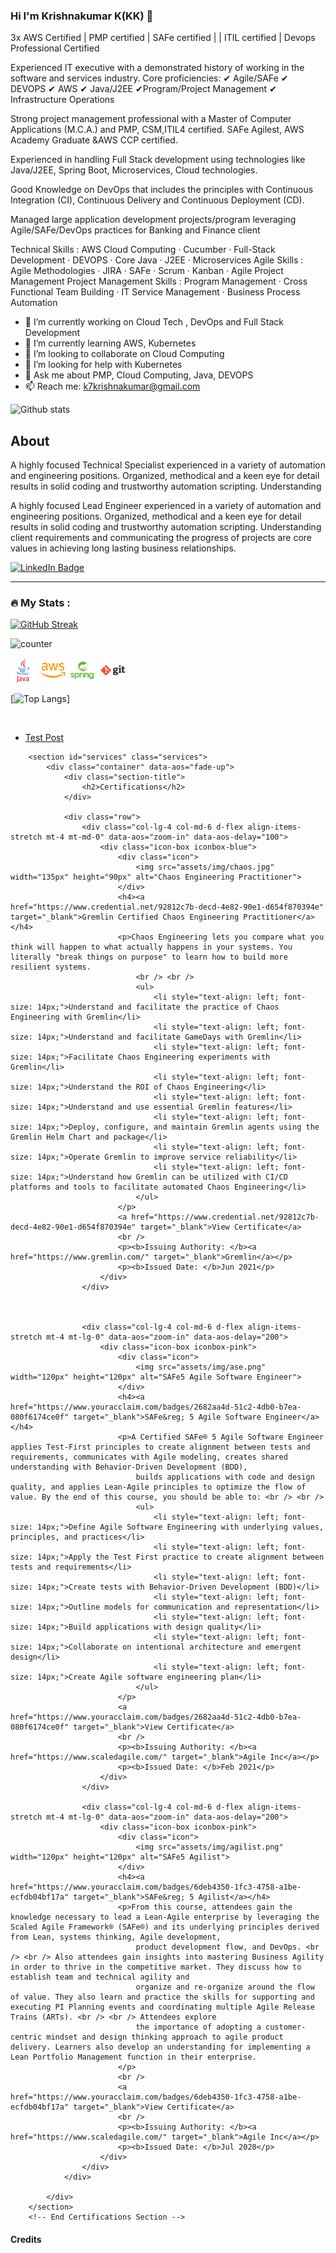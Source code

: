 ### Hi I'm Krishnakumar K(KK) 👋

3x AWS Certified | PMP certified | SAFe certified | | ITIL certified | Devops Professional Certified 

Experienced IT executive with a demonstrated history of working in the software and services industry. 
Core proficiencies: ✔ Agile/SAFe ✔ DEVOPS ✔ AWS ✔ Java/J2EE ✔Program/Project Management ✔ Infrastructure Operations 

Strong project management professional with a Master of Computer Applications (M.C.A.) and PMP, CSM,ITIL4 certified. SAFe Agilest, AWS Academy Graduate &AWS CCP certified.

Experienced in handling Full Stack development using technologies like Java/J2EE, Spring Boot, Microservices, Cloud technologies.

Good Knowledge on DevOps that includes the principles with Continuous Integration (CI), Continuous Delivery and Continuous Deployment (CD).

Managed large application development projects/program leveraging Agile/SAFe/DevOps practices for Banking and Finance client

Technical Skills          :    AWS Cloud Computing · Cucumber · Full-Stack Development · DEVOPS · Core Java ·  J2EE · Microservices
Agile  Skills             :    Agile Methodologies · JIRA  · SAFe · Scrum · Kanban  · Agile Project Management 
Project Management Skills :    Program Management  · Cross Functional Team Building ·  IT Service Management  ·  Business Process Automation


- 🔭 I’m currently working on  Cloud Tech , DevOps and Full Stack Development 
- 🌱 I’m currently learning AWS, Kubernetes
- 👯 I’m looking to collaborate on Cloud Computing
- 🤔 I’m looking for help with Kubernetes
- 💬 Ask me about PMP, Cloud Computing, Java, DEVOPS
- 📫 Reach me: k7krishnakumar@gmail.com
<!-- - 😄 Pronouns: ...
- ⚡ Fun fact: ...
-->

![Github stats](https://github-readme-stats.vercel.app/api?username=k7krishna)

<!--
![ReadMe Card](https://github-readme-stats.vercel.app/api/pin/?username=k7krishna&repo=YourRepositoryName)
--> 

 <div class="section-title">
                    <h2>About</h2>
                    <p>A highly focused Technical Specialist experienced in a variety of automation and engineering positions. Organized, methodical and a keen eye for detail results in solid coding and trustworthy automation scripting. Understanding
                    <p>A highly focused Lead Engineer experienced in a variety of automation and engineering positions. Organized, methodical and a keen eye for detail results in solid coding and trustworthy automation scripting. Understanding
                        client requirements and communicating the progress of projects are core values in achieving long lasting business relationships.</p>
                </div>
                
<div id="badges">
  <a href="https://www.linkedin.com/in/krishnakumar-k-pmp/">
    <img src="https://img.shields.io/badge/LinkedIn-blue?style=for-the-badge&logo=linkedin&logoColor=white" alt="LinkedIn Badge"/>
  </a>
  <!-- <a href="your-youtube-URL">
    <img src="https://img.shields.io/badge/YouTube-red?style=for-the-badge&logo=youtube&logoColor=white" alt="Youtube Badge"/>
  </a>
  <a href="your-twitter-URL">
    <img src="https://img.shields.io/badge/Twitter-blue?style=for-the-badge&logo=twitter&logoColor=white" alt="Twitter Badge"/>
  </a>  -->
</div>

---
### :fire: My Stats :
<!--https://github-readme-streak-stats.herokuapp.com/?user=k7krishna -->

[![GitHub Streak](http://github-readme-streak-stats.herokuapp.com?user=k7krishna&theme=dark&background=000000)](https://git.io/streak-stats)


![counter](https://enqjxs37ekfiikl.m.pipedream.net)

<!--
https://komarev.com/ghpvc/?username=k7krishna
<img src="https://komarev.com/ghpvc/?username=k7krishna&style=flat-square&color=blue" alt=""/>
-->

<div>
  <img src="https://github.com/devicons/devicon/blob/master/icons/java/java-original-wordmark.svg" title="Java" alt="Java" width="40" height="40"/>&nbsp;
  <img src="https://github.com/devicons/devicon/blob/master/icons/amazonwebservices/amazonwebservices-plain-wordmark.svg" title="AWS" alt="AWS" width="40" height="40"/>&nbsp;
  <img src="https://github.com/devicons/devicon/blob/master/icons/spring/spring-original-wordmark.svg" title="Spring" alt="Spring" width="40" height="40"/>&nbsp;
  <img src="https://github.com/devicons/devicon/blob/master/icons/git/git-original-wordmark.svg" title="Git" **alt="Git" width="40" height="40"/>
  
  <!--
  <img src="https://github.com/devicons/devicon/blob/master/icons/react/react-original-wordmark.svg" title="React" alt="React" width="40" height="40"/>&nbsp;
    <img src="https://github.com/devicons/devicon/blob/master/icons/materialui/materialui-original.svg" title="Material UI" alt="Material UI" width="40" height="40"/>&nbsp;
  <img src="https://github.com/devicons/devicon/blob/master/icons/flutter/flutter-original.svg" title="Flutter" alt="Flutter" width="40" height="40"/>&nbsp;
  <img src="https://github.com/devicons/devicon/blob/master/icons/redux/redux-original.svg" title="Redux" alt="Redux " width="40" height="40"/>&nbsp;
  <img src="https://github.com/devicons/devicon/blob/master/icons/css3/css3-plain-wordmark.svg"  title="CSS3" alt="CSS" width="40" height="40"/>&nbsp;
  <img src="https://github.com/devicons/devicon/blob/master/icons/html5/html5-original.svg" title="HTML5" alt="HTML" width="40" height="40"/>&nbsp;
  <img src="https://github.com/devicons/devicon/blob/master/icons/javascript/javascript-original.svg" title="JavaScript" alt="JavaScript" width="40" height="40"/>&nbsp;
  <img src="https://github.com/devicons/devicon/blob/master/icons/firebase/firebase-plain-wordmark.svg" title="Firebase" alt="Firebase" width="40" height="40"/>&nbsp;
  <img src="https://github.com/devicons/devicon/blob/master/icons/gatsby/gatsby-original.svg" title="Gatsby"  alt="Gatsby" width="40" height="40"/>&nbsp;
  <img src="https://github.com/devicons/devicon/blob/master/icons/mysql/mysql-original-wordmark.svg" title="MySQL"  alt="MySQL" width="40" height="40"/>&nbsp;
  <img src="https://github.com/devicons/devicon/blob/master/icons/nodejs/nodejs-original-wordmark.svg" title="NodeJS" alt="NodeJS" width="40" height="40"/>&nbsp;
    -->
</div>


[![Top Langs](https://github-readme-stats.vercel.app/api/top-langs/?username=k7krishna)]

<br>



<!--
---
### :writing_hand: Blog Posts :
-->
<!-- BLOG-POST-LIST:START -->
- [Test Post](https://dev.to/itszed0/test-post-490g)
<!-- BLOG-POST-LIST:END -->

<!-- ======= Certifications Section ======= -->
        <section id="services" class="services">
            <div class="container" data-aos="fade-up">
                <div class="section-title">
                    <h2>Certifications</h2>
                </div>

                <div class="row">
                    <div class="col-lg-4 col-md-6 d-flex align-items-stretch mt-4 mt-md-0" data-aos="zoom-in" data-aos-delay="100">
                        <div class="icon-box iconbox-blue">
                            <div class="icon">
                                <img src="assets/img/chaos.jpg" width="135px" height="90px" alt="Chaos Engineering Practitioner">
                            </div>
                            <h4><a href="https://www.credential.net/92812c7b-decd-4e82-90e1-d654f870394e" target="_blank">Gremlin Certified Chaos Engineering Practitioner</a></h4>
                            <p>Chaos Engineering lets you compare what you think will happen to what actually happens in your systems. You literally "break things on purpose" to learn how to build more resilient systems.
                                <br /> <br />
                                <ul>
                                    <li style="text-align: left; font-size: 14px;">Understand and facilitate the practice of Chaos Engineering with Gremlin</li>
                                    <li style="text-align: left; font-size: 14px;">Understand and facilitate GameDays with Gremlin</li>
                                    <li style="text-align: left; font-size: 14px;">Facilitate Chaos Engineering experiments with Gremlin</li>
                                    <li style="text-align: left; font-size: 14px;">Understand the ROI of Chaos Engineering</li>
                                    <li style="text-align: left; font-size: 14px;">Understand and use essential Gremlin features</li>
                                    <li style="text-align: left; font-size: 14px;">Deploy, configure, and maintain Gremlin agents using the Gremlin Helm Chart and package</li>
                                    <li style="text-align: left; font-size: 14px;">Operate Gremlin to improve service reliability</li>
                                    <li style="text-align: left; font-size: 14px;">Understand how Gremlin can be utilized with CI/CD platforms and tools to facilitate automated Chaos Engineering</li>
                                </ul>
                            </p>
                            <a href="https://www.credential.net/92812c7b-decd-4e82-90e1-d654f870394e" target="_blank">View Certificate</a>
                            <br />
                            <p><b>Issuing Authority: </b><a href="https://www.gremlin.com/" target="_blank">Gremlin</a></p>
                            <p><b>Issued Date: </b>Jun 2021</p>
                        </div>
                    </div>

                    

                    <div class="col-lg-4 col-md-6 d-flex align-items-stretch mt-4 mt-lg-0" data-aos="zoom-in" data-aos-delay="200">
                        <div class="icon-box iconbox-pink">
                            <div class="icon">
                                <img src="assets/img/ase.png" width="120px" height="120px" alt="SAFe5 Agile Software Engineer">
                            </div>
                            <h4><a href="https://www.youracclaim.com/badges/2682aa4d-51c2-4db0-b7ea-080f6174ce0f" target="_blank">SAFe&reg; 5 Agile Software Engineer</a></h4>
                            <p>A Certified SAFe® 5 Agile Software Engineer applies Test-First principles to create alignment between tests and requirements, communicates with Agile modeling, creates shared understanding with Behavior-Driven Development (BDD), 
                                builds applications with code and design quality, and applies Lean-Agile principles to optimize the flow of value. By the end of this course, you should be able to: <br /> <br />
                                <ul>
                                    <li style="text-align: left; font-size: 14px;">Define Agile Software Engineering with underlying values, principles, and practices</li>
                                    <li style="text-align: left; font-size: 14px;">Apply the Test First practice to create alignment between tests and requirements</li>
                                    <li style="text-align: left; font-size: 14px;">Create tests with Behavior-Driven Development (BDD)</li>
                                    <li style="text-align: left; font-size: 14px;">Outline models for communication and representation</li>
                                    <li style="text-align: left; font-size: 14px;">Build applications with design quality</li>
                                    <li style="text-align: left; font-size: 14px;">Collaborate on intentional architecture and emergent design</li>
                                    <li style="text-align: left; font-size: 14px;">Create Agile software engineering plan</li>
                                </ul>
                            </p>
                            <a href="https://www.youracclaim.com/badges/2682aa4d-51c2-4db0-b7ea-080f6174ce0f" target="_blank">View Certificate</a>
                            <br />
                            <p><b>Issuing Authority: </b><a href="https://www.scaledagile.com/" target="_blank">Agile Inc</a></p>
                            <p><b>Issued Date: </b>Feb 2021</p>
                        </div>
                    </div>

                    <div class="col-lg-4 col-md-6 d-flex align-items-stretch mt-4 mt-lg-0" data-aos="zoom-in" data-aos-delay="200">
                        <div class="icon-box iconbox-pink">
                            <div class="icon">
                                <img src="assets/img/agilist.png" width="120px" height="120px" alt="SAFe5 Agilist">
                            </div>
                            <h4><a href="https://www.youracclaim.com/badges/6deb4350-1fc3-4758-a1be-ecfdb04bf17a" target="_blank">SAFe&reg; 5 Agilist</a></h4>
                            <p>From this course, attendees gain the knowledge necessary to lead a Lean-Agile enterprise by leveraging the Scaled Agile Framework® (SAFe®) and its underlying principles derived from Lean, systems thinking, Agile development,
                                product development flow, and DevOps. <br /> <br /> Also attendees gain insights into mastering Business Agility in order to thrive in the competitive market. They discuss how to establish team and technical agility and
                                organize and re-organize around the flow of value. They also learn and practice the skills for supporting and executing PI Planning events and coordinating multiple Agile Release Trains (ARTs). <br /> <br /> Attendees explore
                                the importance of adopting a customer-centric mindset and design thinking approach to agile product delivery. Learners also develop an understanding for implementing a Lean Portfolio Management function in their enterprise.
                            </p>
                            <br />
                            <a href="https://www.youracclaim.com/badges/6deb4350-1fc3-4758-a1be-ecfdb04bf17a" target="_blank">View Certificate</a>
                            <br />
                            <p><b>Issuing Authority: </b><a href="https://www.scaledagile.com/" target="_blank">Agile Inc</a></p>
                            <p><b>Issued Date: </b>Jul 2020</p>
                        </div>
                    </div>
                </div>

            </div>
        </section>
        <!-- End Certifications Section -->
        
        
#### Credits

